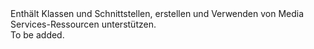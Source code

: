 <Namespace Name="Microsoft.Azure.Management.Media">
  <Docs>
    <summary>Enthält Klassen und Schnittstellen, erstellen und Verwenden von Media Services-Ressourcen unterstützen.</summary> 
    <remarks>To be added.</remarks>
  </Docs>
</Namespace>

